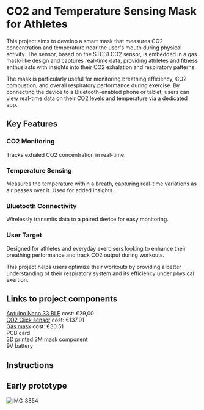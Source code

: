 # <p align="center">
# CO2 and Temperature Sensing Mask for Athletes
</p>

This project aims to develop a smart mask that measures CO2 concentration and temperature near the user's mouth during physical activity. The sensor, based on the STC31 CO2 sensor, is embedded in a gas mask-like design and captures real-time data, providing athletes and fitness enthusiasts with insights into their CO2 exhalation and respiratory patterns.

The mask is particularly useful for monitoring breathing efficiency, CO2 combustion, and overall respiratory performance during exercise. By connecting the device to a Bluetooth-enabled phone or tablet, users can view real-time data on their CO2 levels and temperature via a dedicated app.

## Key Features <br />
### CO2 Monitoring  <br />
Tracks exhaled CO2 concentration in real-time. <br />
### Temperature Sensing <br />
Measures the temperature within a breath, capturing real-time variations as air passes over it. Used for added insights. <br />
### Bluetooth Connectivity <br />
Wirelessly transmits data to a paired device for easy monitoring. <br />
### User Target <br />
Designed for athletes and everyday exercisers looking to enhance their breathing performance and track CO2 output during workouts. <br />

This project helps users optimize their workouts by providing a better understanding of their respiratory system and its efficiency under physical exertion.

## Links to project components <br />
[Arduino Nano 33 BLE](https://store.arduino.cc/en-se/products/nano-33-ble-rev2)   cost: €29,00  <br />
[CO2 Click sensor](https://www.mikroe.com/co2-click)    cost: €137.91  <br />
[Gas mask](https://www.tradeinn.com/waveinn/en/3m-series-6000-mask/138958956/p?utm_source=google_products&utm_medium=merchant&id_producte=16274255&country=se)   cost: €30.51 <br />
PCB card <br />
[3D printed 3M mask component](https://www.thingiverse.com/thing:4492721) <br /> 
9V battery <br />

## Instructions <br />

## Early prototype
![IMG_8854](https://github.com/user-attachments/assets/018e19a2-566c-45b7-bed4-3dd9d968c381)


